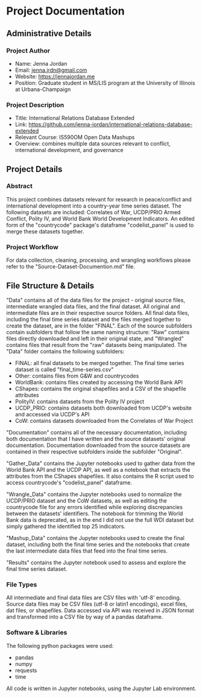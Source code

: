 # Project Documentation

## Administrative Details

### Project Author

- Name: Jenna Jordan
- Email: jenna.jrdn@gmail.com
- Website: https://jennajordan.me
- Position: Graduate student in MS/LIS program at the University of Illinois at Urbana-Champaign


### Project Description

- Title: International Relations Database Extended
- Link: https://github.com/jenna-jordan/international-relations-database-extended
- Relevant Course: IS590OM Open Data Mashups
- Overview: combines multiple data sources relevant to conflict, international development, and governance 

## Project Details

### Abstract

This project combines datasets relevant for research in peace/conflict and international development into a country-year time series dataset. The following datasets are included: Correlates of War, UCDP/PRIO Armed Conflict, Polity IV, and World Bank World Development Indicators. An edited form of the "countrycode" package's dataframe "codelist_panel" is used to merge these datasets together.

### Project Workflow

For data collection, cleaning, processing, and wrangling workflows please refer to the "Source-Dataset-Documention.md" file.

## File Structure & Details

"Data" contains all of the data files for the project - original source files, intermediate wrangled data files, and the final dataset. All original and intermediate files are in their respective source folders. All final data files, including the final time series dataset and the files merged together to create the dataset, are in the folder "FINAL". Each of the source subfolders contain subfolders that follow the same naming structure: "Raw" contains files directly downloaded and left in their original state, and "Wrangled" contains files that result from the "raw" datasets being manipulated. The "Data" folder contains the following subfolders:

- FINAL: all final datasets to be merged together. The final time series dataset is called "final_time-series.csv"
- Other: contains files from G&W and countrycodes
- WorldBank: contains files created by accessing the World Bank API
- CShapes: contains the original shapefiles and a CSV of the shapefile attributes
- PolityIV: contains datasets from the Polity IV project
- UCDP_PRIO: contains datasets both downloaded from UCDP's website and accessed via UCDP's API
- CoW: contains datasets downloaded from the Correlates of War Project

"Documentation" contains all of the necessary documentation, including both documentation that I have written and the source datasets' original documentation. Documentation downloaded from the source datasets are contained in their respective subfolders inside the subfolder "Original".

"Gather_Data" contains the Jupyter notebooks used to gather data from the World Bank API and the UCDP API, as well as a notebook that extracts the attributes from the CShapes shapefiles. It also contains the R script used to access countrycode's "codelist_panel" dataframe.

"Wrangle_Data" contains the Jupyter notebooks used to normalize the UCDP/PRIO dataset and the CoW datasets, as well as editing the countrycode file for any errors identified while exploring discrepancies between the datasets' identifiers. The notebook for trimming the World Bank data is deprecated, as in the end I did not use the full WDI dataset but simply gathered the identified top 25 indicators.

"Mashup_Data" contains the Jupyter notebooks used to create the final dataset, including both the final time series and the notebooks that create the last intermediate data files that feed into the final time series.

"Results" contains the Jupyter notebook used to assess and explore the final time series dataset.

### File Types

All intermediate and final data files are CSV files with 'utf-8' encoding. Source data files may be CSV files (utf-8 or latin1 encodings), excel files, dat files, or shapefiles. Data accessed via API was received in JSON format and transformed into a CSV file by way of a pandas dataframe.

### Software & Libraries

The following python packages were used:

- pandas
- numpy
- requests
- time

All code is written in Jupyter notebooks, using the Jupyter Lab environment.
